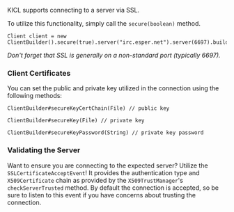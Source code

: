 KICL supports connecting to a server via SSL.

To utilize this functionality, simply call the `secure(boolean)` method.

```
Client client = new ClientBuilder().secure(true).server("irc.esper.net").server(6697).build();
```

*Don't forget that SSL is generally on a non-standard port (typically 6697).*

### Client Certificates
You can set the public and private key utilized in the connection using the following methods:

`ClientBuilder#secureKeyCertChain(File) // public key`

`ClientBuilder#secureKey(File) // private key`

`ClientBuilder#secureKeyPassword(String) // private key password`

### Validating the Server

Want to ensure you are connecting to the expected server? Utilize the `SSLCertificateAcceptEvent`!
It provides the authentication type and `X509Certificate` chain as provided by the `X509TrustManager`'s `checkServerTrusted` method.
By default the connection is accepted, so be sure to listen to this event if you have concerns about trusting the connection.